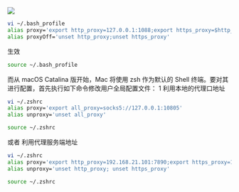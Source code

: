 ![](https://i-blog.csdnimg.cn/blog_migrate/52d2ae4e3ab40c989ddecda059c0a430.jpeg#pic_center)



```bash
vi ~/.bash_profile
alias proxy='export http_proxy=127.0.0.1:1088;export https_proxy=$http_proxy'
alias proxyOff='unset http_proxy;unset https_proxy'
```
生效

```bash
source ~/.bash_profile
```
而从 macOS Catalina 版开始，Mac 将使用 zsh 作为默认的 Shell 终端。要对其进行配置，首先执行如下命令修改用户全局配置文件：
1
利用本地的代理口地址
```bash
vi ~/.zshrc
alias proxy='export all_proxy=socks5://127.0.0.1:10805'
alias unproxy='unset all_proxy'
```

```bash
source ~/.zshrc
```

或者
利用代理服务端地址
```bash
vi ~/.zshrc
alias proxy='export http_proxy=192.168.21.101:7890;export https_proxy=192.168.21.101:7890'
alias unproxy='unset http_proxy; unset https_proxy'
```

```bash
source ~/.zshrc
```

